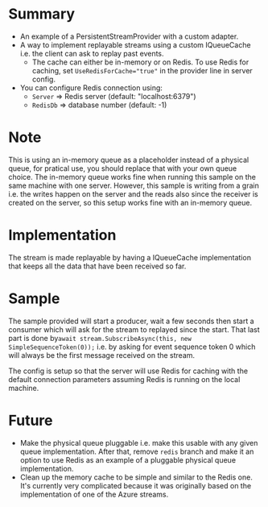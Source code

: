 # Summary
- An example of a PersistentStreamProvider with a custom adapter.
- A way to implement replayable streams using a custom IQueueCache i.e. the client can ask to replay past events.
  - The cache can either be in-memory or on Redis. To use Redis for caching, set `UseRedisForCache="true"` in the provider line in server config.  
- You can configure Redis connection using:
    - `Server` => Redis server (default: "localhost:6379")  
    - `RedisDb` => database number (default: -1)

# Note
This is using an in-memory queue as a placeholder instead of a physical queue, for pratical use, you should replace that with your own queue choice.
The in-memory queue works fine when running this sample on the same machine with one server. However, this sample is writing from a grain i.e. the writes happen on the server and the reads also since the receiver is created on the server, so this setup works fine with an in-memory queue.

# Implementation
The stream is made replayable by having a IQueueCache implementation that keeps all the data that have been received so far.

# Sample
The sample provided will start a producer, wait a few seconds then start a consumer which will ask for the stream to replayed since the start. That last part is done by`await stream.SubscribeAsync(this, new SimpleSequenceToken(0));` i.e. by asking for event sequence token 0 which will always be the first message received on the stream.

The config is setup so that the server will use Redis for caching with the default connection parameters assuming Redis is running on the local machine.

# Future
- Make the physical queue pluggable i.e. make this usable with any given queue implementation. After that, remove `redis` branch and make it an option to use Redis as an example of a pluggable physical queue implementation.
- Clean up the memory cache to be simple and similar to the Redis one. It's currently very complicated because it was originally based on the implementation of one of the Azure streams.
